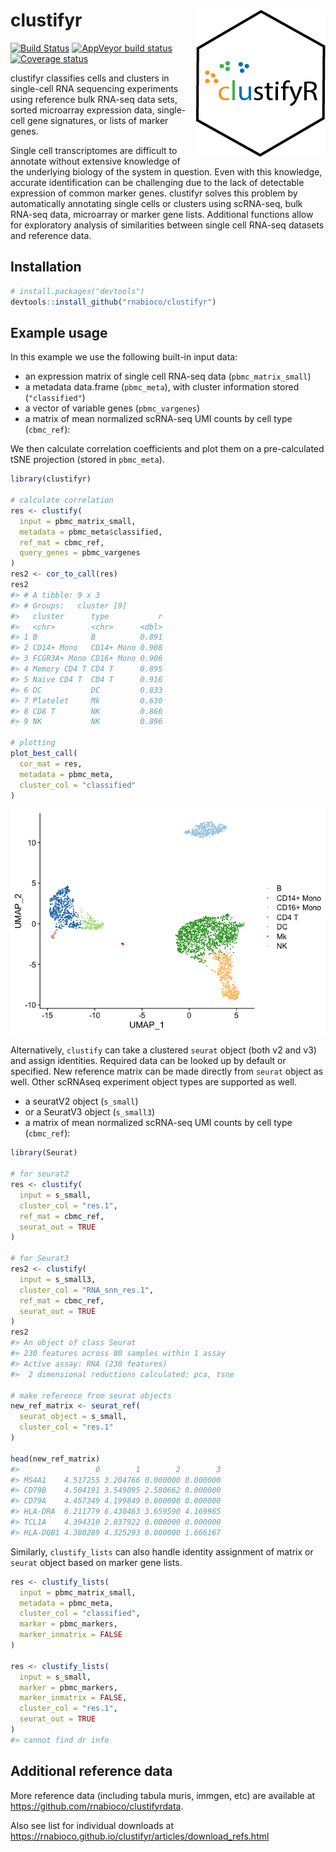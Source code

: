 
# clustifyr <img src="man/figures/logo.png" align="right">

[![Build
Status](https://travis-ci.org/rnabioco/clustifyr.svg?branch=master)](https://travis-ci.org/rnabioco/clustifyr)
[![AppVeyor build
status](https://ci.appveyor.com/api/projects/status/github/rnabioco/clustifyr?branch=master&svg=true)](https://ci.appveyor.com/project/rnabioco/clustifyr)
[![Coverage
status](https://codecov.io/gh/rnabioco/clustifyr/branch/master/graph/badge.svg)](https://codecov.io/github/rnabioco/clustifyr?branch=master)

clustifyr classifies cells and clusters in single-cell RNA sequencing
experiments using reference bulk RNA-seq data sets, sorted microarray
expression data, single-cell gene signatures, or lists of marker genes.

Single cell transcriptomes are difficult to annotate without extensive
knowledge of the underlying biology of the system in question. Even with
this knowledge, accurate identification can be challenging due to the
lack of detectable expression of common marker genes. clustifyr solves
this problem by automatically annotating single cells or clusters using
scRNA-seq, bulk RNA-seq data, microarray or marker gene lists.
Additional functions allow for exploratory analysis of similarities
between single cell RNA-seq datasets and reference data.

## Installation

``` r
# install.packages("devtools")
devtools::install_github("rnabioco/clustifyr")
```

## Example usage

In this example we use the following built-in input data:

  - an expression matrix of single cell RNA-seq data
    (`pbmc_matrix_small`)
  - a metadata data.frame (`pbmc_meta`), with cluster information stored
    (`"classified"`)
  - a vector of variable genes (`pbmc_vargenes`)
  - a matrix of mean normalized scRNA-seq UMI counts by cell type
    (`cbmc_ref`):

We then calculate correlation coefficients and plot them on a
pre-calculated tSNE projection (stored in `pbmc_meta`).

``` r
library(clustifyr)

# calculate correlation
res <- clustify(
  input = pbmc_matrix_small,
  metadata = pbmc_meta$classified,
  ref_mat = cbmc_ref,
  query_genes = pbmc_vargenes
)
res2 <- cor_to_call(res)
res2
#> # A tibble: 9 x 3
#> # Groups:   cluster [9]
#>   cluster      type           r
#>   <chr>        <chr>      <dbl>
#> 1 B            B          0.891
#> 2 CD14+ Mono   CD14+ Mono 0.908
#> 3 FCGR3A+ Mono CD16+ Mono 0.906
#> 4 Memory CD4 T CD4 T      0.895
#> 5 Naive CD4 T  CD4 T      0.916
#> 6 DC           DC         0.833
#> 7 Platelet     Mk         0.630
#> 8 CD8 T        NK         0.866
#> 9 NK           NK         0.896

# plotting
plot_best_call(
  cor_mat = res, 
  metadata = pbmc_meta, 
  cluster_col = "classified"
)
```

![](man/figures/readme_example-1.png)<!-- -->

Alternatively, `clustify` can take a clustered `seurat` object (both v2
and v3) and assign identities. Required data can be looked up by default
or specified. New reference matrix can be made directly from `seurat`
object as well. Other scRNAseq experiment object types are supported as
well.

  - a seuratV2 object (`s_small`)
  - or a SeuratV3 object (`s_small3`)
  - a matrix of mean normalized scRNA-seq UMI counts by cell type
    (`cbmc_ref`):

<!-- end list -->

``` r
library(Seurat)

# for seurat2
res <- clustify(
  input = s_small,
  cluster_col = "res.1",
  ref_mat = cbmc_ref,
  seurat_out = TRUE
)

# for Seurat3
res2 <- clustify(
  input = s_small3,
  cluster_col = "RNA_snn_res.1",
  ref_mat = cbmc_ref,
  seurat_out = TRUE
)
res2
#> An object of class Seurat 
#> 230 features across 80 samples within 1 assay 
#> Active assay: RNA (230 features)
#>  2 dimensional reductions calculated: pca, tsne

# make reference from seurat objects
new_ref_matrix <- seurat_ref(
  seurat_object = s_small,
  cluster_col = "res.1"
)

head(new_ref_matrix)
#>                 0        1        2        3
#> MS4A1    4.517255 3.204766 0.000000 0.000000
#> CD79B    4.504191 3.549095 2.580662 0.000000
#> CD79A    4.457349 4.199849 0.000000 0.000000
#> HLA-DRA  6.211779 6.430463 3.659590 4.169965
#> TCL1A    4.394310 2.837922 0.000000 0.000000
#> HLA-DQB1 4.380289 4.325293 0.000000 1.666167
```

Similarly, `clustify_lists` can also handle identity assignment of
matrix or `seurat` object based on marker gene lists.

``` r
res <- clustify_lists(
  input = pbmc_matrix_small,
  metadata = pbmc_meta,
  cluster_col = "classified",
  marker = pbmc_markers,
  marker_inmatrix = FALSE
)

res <- clustify_lists(
  input = s_small,
  marker = pbmc_markers,
  marker_inmatrix = FALSE,
  cluster_col = "res.1",
  seurat_out = TRUE
)
#> cannot find dr info
```

## Additional reference data

More reference data (including tabula muris, immgen, etc) are available
at <https://github.com/rnabioco/clustifyrdata>.

Also see list for individual downloads at
<https://rnabioco.github.io/clustifyr/articles/download_refs.html>
